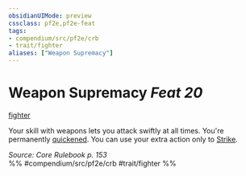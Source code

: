 ```yaml
---
obsidianUIMode: preview
cssclass: pf2e,pf2e-feat
tags:
- compendium/src/pf2e/crb
- trait/fighter
aliases: ["Weapon Supremacy"]
---
```

# Weapon Supremacy  *Feat 20*  
[fighter](../../Rules/traits/fighter.md)  


Your skill with weapons lets you attack swiftly at all times. You're permanently [quickened](../../Rules/conditions.md#Quickened). You can use your extra action only to [Strike](../../Rules/actions/strike.md).

*Source: Core Rulebook p. 153*  
%% #compendium/src/pf2e/crb #trait/fighter %%